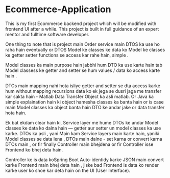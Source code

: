 # Ecommerce-Application
This is my first Ecommerce backend project which will be modified with frontend UI after a while. This project is built 
in full guidance of an expert mentor and fulltime software developer.

One thing to note that is project main Order service main DTOS ka use ho raha hain eventually or DTOS Model ke classes
ke data ko Model ke classes ke getter setter functions se access kar rahe hain, simple .

Model classes ka main purpose hain jabbhi hum DTO ka use karte hain tab Model classess ke getter and setter se hum 
values / data ko access karte hain .

DTOs main mapping nahi hota isliye getter and setter se dta access karke hum without mapping recursions data ko ek jega 
se dusri jaga me transfer kar sakta hain - Matlab Data Transfer Object ka asli matlab. Or Java ka simple explaination
hain ki object hamesha classes ka banta hain or is case main Model classes ka object banta hain DTO ke andar jake or 
data transfer hota hain.

Ek bat ekdam clear hain ki, Service layer me hume DTOs ke andar Model classes ke data ko dalna hain — getter aur setter
un model classes ka use karke. DTOs ka asli , yani Main kam Service layers main karte hain, yaniki Model classes se data
lena , DTOs main dalne - set karna or convert karna DTOs main , or fir finally Controller main bhejdena or fir Controller
isse Frontend ko bhej deta hain.

Controller ke is data koSpring Boot Auto-identidy karke JSON main convert karke Frontend main bhej deta hain , jiske bad
Frontend is data ko render karke user ko shoe kar deta hain on the UI (User Interface).
